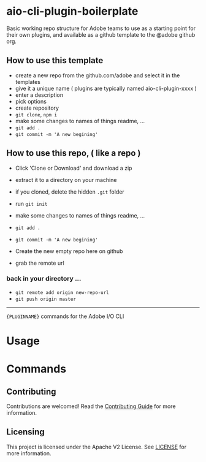 # aio-cli-plugin-boilerplate
Basic working repo structure for Adobe teams to use as a starting point for their own plugins, and available as a github template to the @adobe github org.

## How to use this template

- create a new repo from the github.com/adobe and select it in the templates
- give it a unique name ( plugins are typically named aio-cli-plugin-xxxx )
- enter a description
- pick options
- create repository
- `git clone`, `npm i`
- make some changes to names of things readme, ...
- `git add .`
- `git commit -m 'A new begining'`

## How to use this repo, ( like a repo )

- Click 'Clone or Download' and download a zip
- extract it to a directory on your machine
- if you cloned, delete the hidden `.git` folder
- run `git init`
- make some changes to names of things readme, ...
- `git add .`
- `git commit -m 'A new begining'`

- Create the new empty repo here on github
- grab the remote url 

### back in your directory ...
- `git remote add origin new-repo-url`
- `git push origin master`

---

`{PLUGINNAME}` commands for the Adobe I/O CLI

<!-- toc -->
<!-- tocstop -->
# Usage
<!-- usage -->
<!-- usagestop -->
# Commands
<!-- commands -->
<!-- commandsstop -->

## Contributing

Contributions are welcomed! Read the [Contributing Guide](CONTRIBUTING.md) for more information.

## Licensing

This project is licensed under the Apache V2 License. See [LICENSE](LICENSE) for more information.
